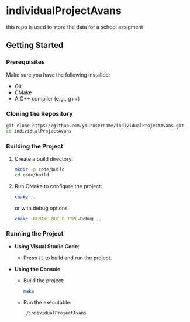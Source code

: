 # individualProjectAvans
this repo is used to store the data for a school assigment

## Getting Started

### Prerequisites
Make sure you have the following installed:
- Git
- CMake
- A C++ compiler (e.g., g++)

### Cloning the Repository
```sh
git clone https://github.com/yourusername/individualProjectAvans.git
cd individualProjectAvans
```

### Building the Project
1. Create a build directory:
    ```sh
    mkdir -p code/build
    cd code/build
    ```

2. Run CMake to configure the project:
    ```sh
    cmake ..
    ```

    or with debug options

    ```sh
    cmake -DCMAKE_BUILD_TYPE=Debug ..
    ```

### Running the Project
- **Using Visual Studio Code**:
    - Press `F5` to build and run the project.

- **Using the Console**:
    - Build the project:
        ```sh
        make
        ```
    - Run the executable:
        ```sh
        ./individualProjectAvans
        ```